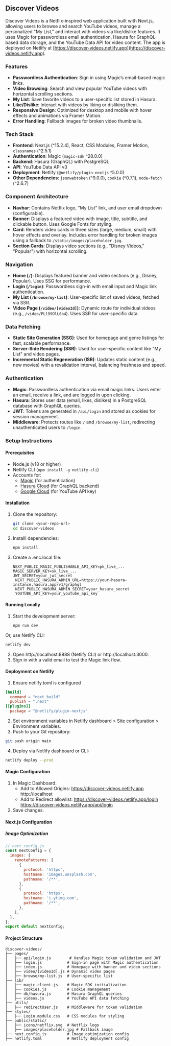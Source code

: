 ## Discover Videos

Discover Videos is a Netflix-inspired web application built with Next.js, allowing users to browse and search YouTube videos, manage a personalized "My List," and interact with videos via like/dislike features. It uses Magic for passwordless email authentication, Hasura for GraphQL-based data storage, and the YouTube Data API for video content. The app is deployed on Netlify at [https://discover-videos.netlify.app](https://discover-videos.netlify.app).

### Features

- **Passwordless Authentication**: Sign in using Magic’s email-based magic links.
- **Video Browsing**: Search and view popular YouTube videos with horizontal scrolling sections.
- **My List**: Save favorite videos to a user-specific list stored in Hasura.
- **Like/Dislike**: Interact with videos by liking or disliking them.
- **Responsive Design**: Optimized for desktop and mobile with hover effects and animations via Framer Motion.
- **Error Handling**: Fallback images for broken video thumbnails.

### Tech Stack

- **Frontend**: Next.js (^15.2.4), React, CSS Modules, Framer Motion, `classnames` (^2.5.1)
- **Authentication**: Magic (`magic-sdk` ^28.0.0)
- **Backend**: Hasura (GraphQL) with PostgreSQL
- **API**: YouTube Data API v3
- **Deployment**: Netlify (`@netlify/plugin-nextjs` ^5.0.0)
- **Other Dependencies**: `jsonwebtoken` (^9.0.0), `cookie` (^0.7.1), `node-fetch` (^2.6.7)

### Component Architecture

- **Navbar**: Contains Netflix logo, "My List" link, and user email dropdown (configurable).
- **Banner**: Displays a featured video with image, title, subtitle, and clickable button. Uses Google Fonts for styling.
- **Card**: Renders video cards in three sizes (large, medium, small) with hover effects and overlay. Includes error handling for broken images using a fallback to `/static/images/placeholder.jpg`.
- **Section Cards**: Displays video sections (e.g., "Disney Videos," "Popular") with horizontal scrolling.

### Navigation

- **Home (`/`)**: Displays featured banner and video sections (e.g., Disney, Popular). Uses SSG for performance.
- **Login (`/login`)**: Passwordless sign-in with email input and Magic link authentication.
- **My List (`/browse/my-list`)**: User-specific list of saved videos, fetched via SSR.
- **Video Page (`/video/[videoId]`)**: Dynamic route for individual videos (e.g., `/video/PLl99DlL6b4`). Uses SSR for user-specific data.

### Data Fetching

- **Static Site Generation (SSG)**: Used for homepage and genre listings for fast, scalable performance.
- **Server-Side Rendering (SSR)**: Used for user-specific content like "My List" and video pages.
- **Incremental Static Regeneration (ISR)**: Updates static content (e.g., new movies) with a revalidation interval, balancing freshness and speed.

### Authentication

- **Magic**: Passwordless authentication via email magic links. Users enter an email, receive a link, and are logged in upon clicking.
- **Hasura**: Stores user data (email, likes, dislikes) in a PostgreSQL database with GraphQL queries.
- **JWT**: Tokens are generated in `/api/login` and stored as cookies for session management.
- **Middleware**: Protects routes like `/` and `/browse/my-list`, redirecting unauthenticated users to `/login`.

### Setup Instructions

#### Prerequisites

- Node.js (v18 or higher)
- Netlify CLI (`npm install -g netlify-cli`)
- Accounts for:
  - [Magic](https://dashboard.magic.link) (for authentication)
  - [Hasura Cloud](https://cloud.hasura.io) (for GraphQL backend)
  - [Google Cloud](https://console.cloud.google.com) (for YouTube API key)

#### Installation

1. Clone the repository:
   ```bash
   git clone <your-repo-url>
   cd discover-videos
   ```
2. Installl dependencies:
   ```bash
   npm install
   ```
3. Create a .enc.local file:
   ```env
   NEXT_PUBLIC_MAGIC_PUBLISHABLE_API_KEY=pk_live_...
   MAGIC_SERVER_KEY=sk_live_...
   JWT_SECRET=your_jwt_secret
    NEXT_PUBLIC_HASURA_ADMIN_URL=https://your-hasura-instance.hasura.app/v1/graphql
    NEXT_PUBLIC_HASURA_ADMIN_SECRET=your_hasura_secret
    YOUTUBE_API_KEY=your_youtube_api_key
   ```
#### Running Locally

1. Start the development server:
   ```bash
   npm run dev
   ```
Or, use Netlify CLI:
  ```bash
  netlify dev
```
2. Open http://localhost:8888 (Netlify CLI) or http://localhost:3000.
3. Sign in with a valid email to test the Magic link flow.

#### Deployment on Netlify
1. Ensure netlify.toml is configured
```toml
[build]
  command = "next build"
  publish = ".next"
[[plugins]]
  package = "@netlify/plugin-nextjs"
```
2. Set environment variables in Netlify dashboard > Site configuration > Environment variables.
3. Push to your Git repository:
```bash
git push origin main
```
4. Deploy via Netlify dashboard or CLI:
```bash
netlify deploy --prod
```

#### Magic Configuration
1. In Magic Dashboard:
   - Add to Allowed Origins:
       https://discover-videos.netlify.app
       http://localhost
   - Add to Redirect allowlist:
       https://discover-videos.netlify.app/login
       https://discover-videos.netlify.app/api/login
2. Save changes.

#### Next.js Configuration
#####  Image Optimization
```javascript
// next.config.js
const nextConfig = {
  images: {
    remotePatterns: [
      {
        protocol: 'https',
        hostname: 'images.unsplash.com',
        pathname: '/**',
      },
      {
        protocol: 'https',
        hostname: 'i.ytimg.com',
        pathname: '/**',
      },
    ],
  },
};
export default nextConfig;
```
#### Project Structure
```text
discover-videos/
├── pages/
│   ├── api/login.js        # Handles Magic token validation and JWT
│   ├── login.js           # Sign-in page with Magic authentication
│   ├── index.js           # Homepage with banner and video sections
│   ├── video/[videoId].js # Dynamic video pages
│   ├── browse/my-list.js  # User-specific list
├── lib/
│   ├── magic-client.js    # Magic SDK initialization
│   ├── cookies.js         # Cookie management
│   ├── db/hasura.js       # Hasura GraphQL queries
│   ├── videos.js          # YouTube API data fetching
├── utils/
│   ├── redirectUser.js    # Middleware for token validation
├── styles/
│   ├── Login.module.css   # CSS modules for styling
├── public/static/
│   ├── icons/netflix.svg  # Netflix logo
│   ├── images/placeholder.jpg # Fallback image
├── next.config.js         # Image optimization config
├── netlify.toml           # Netlify deployment config
```



   
